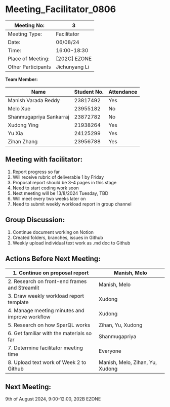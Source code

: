 # Meeting_Facilitator_0806

| Meeting No: | 3 |
| --- | --- |
| Meeting Type: | Facilitator |
| Date: | 06/08/24 |
| Time: | 16:00-18:30 |
| Place of Meeting: | [202C] EZONE |
| Other Participants | Jichunyang Li |

**Team Member:**

| Name | Student No. | Attendance |
| --- | --- | --- |
| Manish Varada Reddy | 23817492 | Yes |
| Melo Xue | 23955182 | No |
| Shanmugapriya Sankarraj | 23872782 | No |
| Xudong Ying | 21938264 | Yes |
| Yu Xia | 24125299 | Yes |
| Zihan Zhang | 23956788 | Yes |

## **Meeting with facilitator:**

1. Report progress so far
2. Will receive rubric of deliverable 1 by Friday
3. Proposal report should be 3-4 pages in this stage
4. Need to start coding work soon
5. Next meeting will be 13/8/2024 Tuesday, TBD
6. Will meet every two weeks later on
7. Need to submit weekly workload report in group channel

## Group Discussion:

1. Continue document working on Notion
2. Created folders, branches, issues in Github 
3. Weekly upload individual text work as .md doc to Github

## Actions Before Next Meeting:

| 1. Continue on proposal report | Manish, Melo |
| --- | --- |
| 2. Research on front-end frames and Streamlit | Manish, Melo |
| 3. Draw weekly workload report template | Xudong |
| 4. Manage meeting minutes and improve workflow | Xudong |
| 5. Research on how SparQL works | Zihan, Yu, Xudong |
| 6. Get familiar with the materials so far | Shanmugapriya |
| 7. Determine facilitator meeting time | Everyone |
| 8. Upload text work of Week 2 to Github  | Manish, Melo, Zihan, Yu, Xudong |

## Next Meeting:

9th of August 2024, 9:00-12:00, 202B EZONE